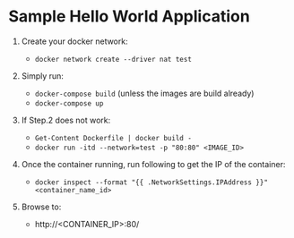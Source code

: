 # Sample Hello World Application

1. Create your docker network:
   - `docker network create --driver nat test`
   
2. Simply run:
   - `docker-compose build` (unless the images are build already)
   - `docker-compose up`
   
3. If Step.2 does not work:
   - `Get-Content Dockerfile | docker build -`
   - `docker run -itd --network=test -p "80:80" <IMAGE_ID>`
   
4. Once the container running, run following to get the IP of the container:
   - `docker inspect --format "{{ .NetworkSettings.IPAddress }}" <container_name_id>`
   
5. Browse to:
   - http://<CONTAINER_IP>:80/
